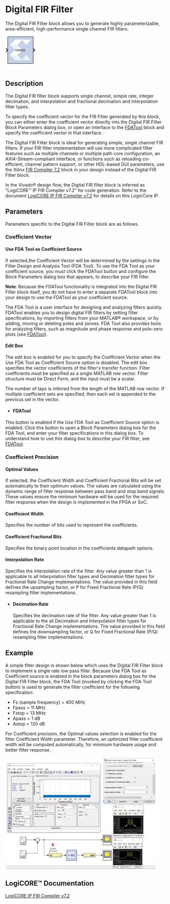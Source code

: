 # Digital FIR Filter

The Digital FIR Filter block allows you to generate highly
parameterizable, area-efficient, high-performance single channel FIR
filters.

![](./Images/block.png)

## Description

The Digital FIR filter block supports single channel, simple rate,
integer decimation, and interpolation and fractional decimation and
interpolation filter types.

To specify the coefficient vector for the FIR Filter generated by this
block, you can either enter the coefficient vector directly into the
Digital FIR Filter Block Parameters dialog box, or open an interface to
the [FDATool](fdatool.html) block and specify the coefficient vector in
that interface.

The Digital FIR Filter block is ideal for generating simple, single
channel FIR filters. If your FIR filter implementation will use more
complicated filter features such as multiple channels or multiple path
core configuration, an AXI4-Stream-compliant interface, or functions
such as reloading co-efficient, channel pattern support, or other
HDL-based GUI parameters, use the Xilinx [FIR Compiler
7.2](fircompiler72.html) block in your design instead of the Digital FIR
Filter block.

In the Vivado® design flow, the Digital FIR filter block is inferred as
"LogiCORE™ IP FIR Compiler v7.2" for code generation. Refer to the
document [LogiCORE IP FIR Compiler
v7.2](https://www.xilinx.com/support/documentation/ip_documentation/fir_compiler/v7_2/pg149-fir-compiler.pdf)
for details on this LogicCore IP.

## Parameters

Parameters specific to the Digital FIR Filter block are as
follows.

### Coefficient Vector  
#### Use FDA Tool as Coefficient Source  
If selected,the Coefficient Vector will be determined by the settings in
the Filter Design and Analysis Tool (FDA Tool). To use the FDA Tool as
your coefficient source, you must click the FDATool button and configure
the Block Parameters dialog box that appears, to describe your FIR
filter.

**Note**: Because the FDATool functionality is integrated into the Digital
FIR Filter block itself, you do not have to enter a separate FDATool
block into your design to use the FDATool as your coefficient source.

The FDA Tool is a user interface for designing and analyzing filters
quickly. FDATool enables you to design digital FIR filters by setting
filter specifications, by importing filters from your MATLAB® workspace,
or by adding, moving or deleting poles and zeroes. FDA Tool also
provides tools for analyzing filters, such as magnitude and phase
response and pole-zero plots (see [FDATool](fdatool.html)).

#### Edit Box  
The edit box is enabled for you to specify the Coefficient Vector when
the Use FDA Tool as Coefficient Source option is disabled. The edit box
specifies the vector coefficients of the filter's transfer function.
Filter coefficients must be specified as a single MATLAB row vector.
Filter structure must be Direct Form, and the input must be a scalar.

  The number of taps is inferred from the length of the MATLAB row vector.
If multiple coefficient sets are specified, then each set is appended to
the previous set in the vector.

* #### FDATool  
This button is enabled if the Use FDA Tool as Coefficient Source option
is enabled. Click this button to open a Block Parameters dialog box for
the FDA Tool, and enter your filter specifications in this dialog box.
To understand how to use this dialog box to describe your FIR filter,
see [FDATool](fdatool.html).

### Coefficient Precision  
#### Optimal Values  
If selected, the Coefficient Width and Coefficient Fractional Bits will
be set automatically to their optimum values. The values are calculated
using the dynamic range of filter response between pass band and stop
band signals. These values ensure the minimum hardware will be used for
the required filter response when the design is implemented in the FPGA or SoC.

#### Coefficient Width  
Specifies the number of bits used to represent the coefficients.

#### Coefficient Fractional Bits  
Specifies the binary point location in the coefficients datapath
options.

#### Interpolation Rate  
Specifies the interpolation rate of the filter. Any value greater than 1
is applicable to all Interpolation filter types and Decimation filter
types for Fractional Rate Change implementations. The value provided in
this field defines the upsampling factor, or P for Fixed Fractional Rate
(P/Q) resampling filter implementations.

* #### Decimation Rate  
  Specifies the decimation rate of the filter. Any value greater than 1 is
applicable to the all Decimation and Interpolation filter types for
Fractional Rate Change implementations. The value provided in this field
defines the downsampling factor, or Q for Fixed Fractional Rate (P/Q)
resampling filter implementations.

## Example

A simple filter design is shown below which uses the Digital FIR Filter
block to implement a single rate low pass filter. Because Use FDA Tool
as Coefficient source is enabled in the block parameters dialog box for
the Digital FIR Filter block, the FDA Tool (invoked by clicking the FDA
Tool button) is used to generate the filter coefficient for the
following specification:

- Fs (sample frequency) = 400 MHz
- Fpass = 11 MHz
- Fstop = 13 MHz
- Apass = 1 dB
- Astop = 120 dB

For Coefficient precision, the Optimal values selection is enabled for
the filter Coefficient Width parameter. Therefore, an optimized filter
coefficient width will be computed automatically, for minimum hardware
usage and better filter response.


![](./Images/lfs1647631719145.png)

## LogiCORE™ Documentation

[LogiCORE IP FIR Compiler
v7.2](https://www.xilinx.com/support/documentation/ip_documentation/fir_compiler/v7_2/pg149-fir-compiler.pdf)
